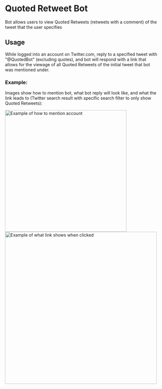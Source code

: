 # Quoted Retweet Bot

Bot allows users to view Quoted Retweets (retweets with a comment) of the tweet that the user specifies

## Usage

While logged into an account on Twitter.com, reply to a specified tweet with "@QuotedBot" (excluding quotes), and bot will respond with a link that allows for the viewage of all Quoted Retweets of the initial tweet that bot was mentioned under.

### Example:

Images show how to mention bot, what bot reply will look like, and what the link leads to (Twitter search result with specific search filter to only show Quoted Retweets):

<img src = https://i.imgur.com/XuItWtm.png alt="Example of how to mention account" width="400" />
<img src = https://i.imgur.com/fS30wy4.png alt="Example of what link shows when clicked" width = "500" />

